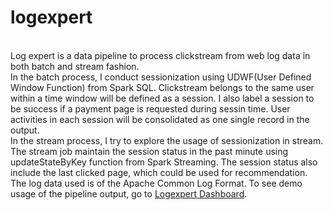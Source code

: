 # logexpert

<br/>Log expert is a data pipeline to process clickstream from web log data in both batch and stream fashion. 
<br/>In the batch process, I conduct sessionization using UDWF(User Defined Window Function) from Spark SQL. Clickstream belongs to the same user within a time window will be defined as a session. I also label a session to be success if a payment page is requested during sessin time. User activities in each session will be consolidated as one single record in the output.
<br/>In the stream process, I try to explore the usage of sessionization in stream. The stream job maintain the session status in the past minute using updateStateByKey function from Spark Streaming. The session status also include the last clicked page, which could be used for recommendation.
<br/>The log data used is of the Apache Common Log Format. To see demo usage of the pipeline output, go to [Logexpert Dashboard](www.logexpert.online).
